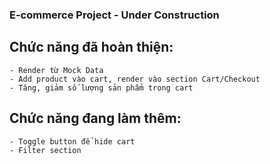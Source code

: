 ### E-commerce Project - Under Construction

## Chức năng đã hoàn thiện: 

    - Render từ Mock Data
    - Add product vào cart, render vào section Cart/Checkout
    - Tăng, giảm số lượng sản phẩm trong cart 
## Chức năng đang làm thêm:

    - Toggle button để hide cart
    - Filter section